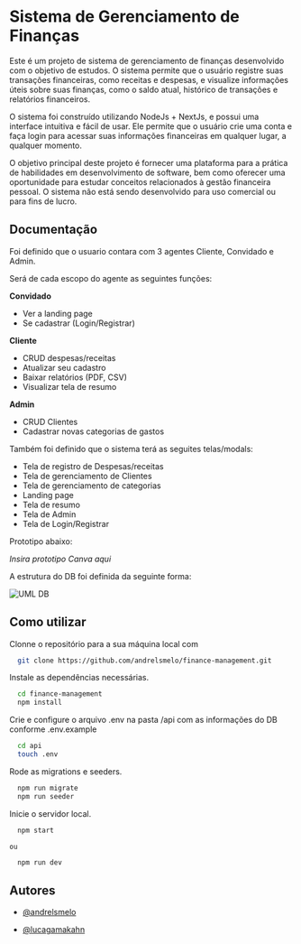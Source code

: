 # Sistema de Gerenciamento de Finanças

Este é um projeto de sistema de gerenciamento de finanças desenvolvido com o objetivo de estudos. O sistema permite que o usuário registre suas transações financeiras, como receitas e despesas, e visualize informações úteis sobre suas finanças, como o saldo atual, histórico de transações e relatórios financeiros.

O sistema foi construído utilizando NodeJs + NextJs, e possui uma interface intuitiva e fácil de usar. Ele permite que o usuário crie uma conta e faça login para acessar suas informações financeiras em qualquer lugar, a qualquer momento.

O objetivo principal deste projeto é fornecer uma plataforma para a prática de habilidades em desenvolvimento de software, bem como oferecer uma oportunidade para estudar conceitos relacionados à gestão financeira pessoal. O sistema não está sendo desenvolvido para uso comercial ou para fins de lucro.
## Documentação

Foi definido que o usuario contara com 3 agentes Cliente, Convidado e Admin.

Será de cada escopo do agente as seguintes funções:

**Convidado**

- Ver a landing page
- Se cadastrar (Login/Registrar)

**Cliente**

- CRUD despesas/receitas
- Atualizar seu cadastro
- Baixar relatórios (PDF, CSV)
- Visualizar tela de resumo

**Admin**

- CRUD Clientes
- Cadastrar novas categorias de gastos

Também foi definido que o sistema terá as seguites telas/modals:

- Tela de registro de Despesas/receitas
- Tela de gerenciamento de Clientes
- Tela de gerenciamento de categorias
- Landing page
- Tela de resumo
- Tela de Admin
- Tela de Login/Registrar

Prototipo abaixo:

*Insira prototipo Canva aqui*

A estrutura do DB foi definida da seguinte forma:

![UML DB](https://user-images.githubusercontent.com/95425092/225045412-7d0b53ef-59d5-40ff-8ff1-ae8f3f373ed1.jpg)

## Como utilizar


Clonne o repositório para a sua máquina local com 
```bash
  git clone https://github.com/andrelsmelo/finance-management.git
```
Instale as dependências necessárias.

```bash
  cd finance-management
  npm install
```

Crie e configure o arquivo .env na pasta /api com as informações do DB conforme .env.example

```bash
  cd api
  touch .env
```

Rode as migrations e seeders.

```bash
  npm run migrate
  npm run seeder
```

Inicie o servidor local.

```bash
  npm start
```
    ou
```bash
  npm run dev
```
    
## Autores

- [ @andrelsmelo ](https://github.com/andrelsmelo)

- [ @lucagamakahn ](https://github.com/luca-gama-kahn)
